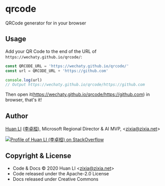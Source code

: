 # qrcode

QRCode generator for in your browser

## Usage

Add your QR Code to the end of the URL of `https://wechaty.github.io/qrcode/`:

```ts
const QRCODE_URL = 'https://wechaty.github.io/qrcode/'
const url = QRCODE_URL + 'https://github.com'

console.log(url)
// Output https://wechaty.github.io/qrcode/https://github.com
```

Then open it(<https://wechaty.github.io/qrcode/https://github.com>) in browser, that's it!

## Author

[Huan LI](https://github.com/huan) ([李卓桓](http://linkedin.com/in/zixia)),
Microsoft Regional Director & AI MVP, \<zixia@zixia.net\>

[![Profile of Huan LI (李卓桓) on StackOverflow](https://stackexchange.com/users/flair/265499.png)](https://stackexchange.com/users/265499)

## Copyright & License

* Code & Docs © 2020 Huan LI \<zixia@zixia.net\>
* Code released under the Apache-2.0 License
* Docs released under Creative Commons
